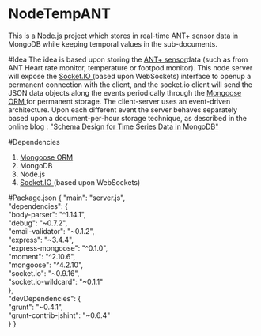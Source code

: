 # NodeTempANT
This is a Node.js project which stores in real-time ANT+ sensor data in MongoDB while keeping temporal values in the sub-documents.

#Idea
The idea is based upon storing the <a href="www.thisisant.com">ANT+ sensor</a>data (such as from ANT Heart rate monitor, temperature or footpod monitor). This node server will expose the <a href="http://socket.io">Socket.IO </a> (based upon WebSockets) interface to openup a permanent connection with the client, and the socket.io client will send the JSON data objects along the events periodically through the <a href="http://mongoosejs.com">Mongoose ORM </a> for permanent storage. The client-server uses an event-driven architecture. Upon each different event the server behaves separately based upon a document-per-hour storage technique, as described in the online blog : <a href="https://www.mongodb.com/blog/post/schema-design-for-time-series-data-in-mongodb">"Schema Design for Time Series Data in MongoDB"</a>


#Dependencies
<ol>
  <li><a href="http://mongoosejs.com">Mongoose ORM </a></li>
  <li>MongoDB</li>
  <li>Node.js</li>
  <li><a href="http://socket.io">Socket.IO </a> (based upon WebSockets)</li>
</ol>


#Package.json
{
  "main": "server.js",<br>
  "dependencies": {<br>
    "body-parser": "^1.14.1",<br>
    "debug": "~0.7.2",<br>
    "email-validator": "~0.1.2",<br>
    "express": "~3.4.4",<br>
    "express-mongoose": "^0.1.0",<br>
    "moment": "^2.10.6",<br>
    "mongoose": "^4.2.10",<br>
    "socket.io": "~0.9.16",<br>
    "socket.io-wildcard": "~0.1.1"<br>
  },<br>
  "devDependencies": {<br>
    "grunt": "~0.4.1",<br>
    "grunt-contrib-jshint": "~0.6.4"<br>
  }
}
